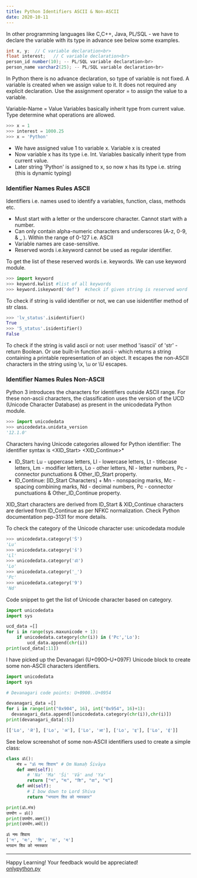 ```yaml
---
title: Python Identifiers ASCII & Non-ASCII
date: 2020-10-11
---
```


In other programming languages like C,C++, Java, PL/SQL - we have to declare the variable with its type in advance see below some examples.
```java
int x, y;  // C variable declaration<br>
float interest;   // C variable declaration<br>
person_id number(10); -- PL/SQL variable declaration<br>
person_name varchar2(25); -- PL/SQL variable declaration<br>
```
In Python there is no advance declaration, so type of variable is not fixed. A variable is created when we assign value to it. It does not required any explicit declaration. Use the assignment operator = to assign the value to a variable.

Variable-Name = Value
Variables basically inherit type from current value. Type determine what operations are allowed.
```python
>>> x = 1
>>> interest = 1000.25
>>> x = 'Python'
```
+ We have assigned value 1 to variable x. Variable x is created
+ Now variable x has its type i.e. Int. Variables basically inherit type from current value.
+ Later string 'Python' is assigned to x, so now x has its type i.e. string (this is dynamic typing)

### Identifier Names Rules ASCII

Identifiers i.e. names used to identify a variables, function, class, methods etc.

+ Must start with a letter or the underscore character. Cannot start with a number.
+ Can only contain alpha-numeric characters and underscores (A-z, 0-9, & _ ). Within the range of 0-127 i.e. ASCII 
+ Variable names are case-sensitive.
+ Reserved words i.e.keyword cannot be used as regular identifier. 

To get the list of these reserved words i.e. keywords. We can use keyword module.

```python
>>> import keyword
>>> keyword.kwlist #list of all keywords
>>> keyword.iskeyword('def')  #check if given string is reserved word
```
To check if string is valid identifier or not, we can use isidentifier method of str class.
```python
>>> 'lv_status'.isidentifier()
True
>>> '5_status'.isidentifier()
False
```
To check if the string is valid ascii or not: user method 'isascii' of 'str' - return Boolean. Or use built-in function ascii - which returns a string containing a printable representation of an object. It escapes the non-ASCII characters in the string using \x, \u or \U escapes.

### Identifier Names Rules Non-ASCII

Python 3 introduces the characters for identifiers outside ASCII range. For these non-ascii characters, the classification uses the version of the UCD (Unicode Character Database) as present in the unicodedata Python module.
```python
>>> import unicodedata
>>> unicodedata.unidata_version
'12.1.0'
```
Characters having Unicode categories allowed for Python identifier: The identifier syntax is <XID_Start> <XID_Continue>*
+ ID_Start: Lu - uppercase letters, Ll - lowercase letters, Lt - titlecase letters, Lm - modifier letters, Lo - other letters, Nl - letter numbers, Pc - connector punctuations & Other_ID_Start property.
+ ID_Continue: [ID_Start Characters] + Mn - nonspacing marks, Mc - spacing combining marks, Nd - decimal numbers, Pc - connector punctuations & Other_ID_Continue property.

XID_Start characters are derived from ID_Start & XID_Continue characters are derived from ID_Continue as per NFKC normalization. Check Python documentation pep-3131 for more details.

To check the category of the Unicode character use: unicodedata module
```python
>>> unicodedata.category('Š')
'Lu'
>>> unicodedata.category('š')
'Ll'
>>> unicodedata.category('ॐ')
'Lo'
>>> unicodedata.category('_')
'Pc'
>>> unicodedata.category('9')
'Nd'
```
Code snippet to get the list of Unicode character based on category.
```python
import unicodedata
import sys

ucd_data =[]
for i in range(sys.maxunicode + 1):
    if unicodedata.category(chr(i)) in ('Pc','Lo'):
        ucd_data.append(chr(i))
print(ucd_data[:11])
```
I have picked up the Devanagari (U+0900–U+097F) Unicode block to create some non-ASCII characters identifiers.
```python
import unicodedata
import sys

# Devanagari code points: U+0900..U+0954

devanagari_data =[]
for i in range(int("0x904", 16), int("0x954", 16)+1):
  devanagari_data.append([unicodedata.category(chr(i)),chr(i)])
print(devanagari_data[:5])

[['Lo', 'ऄ'], ['Lo', 'अ'], ['Lo', 'आ'], ['Lo', 'इ'], ['Lo', 'ई']]
```
See below screenshot of some non-ASCII identifiers used to create a simple class:
```python
class ॐ():
    मंत्र = "ॐ नमः शिवाय" # Om Namaḥ Śivāya
    def अक्षर(self):
        # 'Na' 'Ma' 'Śi' 'Vā' and 'Ya'
        return ["न", "मः", "शि", "वा", "य"]
    def अर्थ(self):
        # I bow down to Lord Shiva
        return "भगवान शिव को नमस्कार"

print(ॐ.मंत्र)
उपयोग = ॐ()
print(उपयोग.अक्षर())
print(उपयोग.अर्थ())

ॐ नमः शिवाय
['न', 'मः', 'शि', 'वा', 'य']
भगवान शिव को नमस्कार
```
---
Happy Learning! Your feedback would be appreciated!<br>
[onlypython.py](https://only-python.github.io/)


